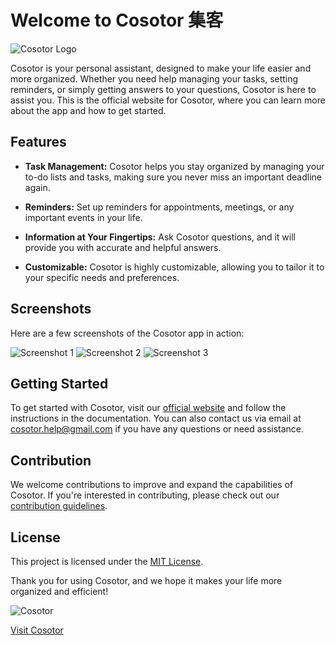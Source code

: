 
# Welcome to Cosotor 集客

![Cosotor Logo](https://cosotor.github.io/assets/images/logo.png)

Cosotor is your personal assistant, designed to make your life easier and more organized. Whether you need help managing your tasks, setting reminders, or simply getting answers to your questions, Cosotor is here to assist you. This is the official website for Cosotor, where you can learn more about the app and how to get started.

## Features

- **Task Management:** Cosotor helps you stay organized by managing your to-do lists and tasks, making sure you never miss an important deadline again.

- **Reminders:** Set up reminders for appointments, meetings, or any important events in your life.

- **Information at Your Fingertips:** Ask Cosotor questions, and it will provide you with accurate and helpful answers.

- **Customizable:** Cosotor is highly customizable, allowing you to tailor it to your specific needs and preferences.

## Screenshots

Here are a few screenshots of the Cosotor app in action:

![Screenshot 1](https://cosotor.github.io/assets/images/0-main-zh.png)
![Screenshot 2](https://cosotor.github.io/assets/images/1-buy-zh.png)
![Screenshot 3](https://cosotor.github.io/assets/images/2-com.png.png)

## Getting Started

To get started with Cosotor, visit our [official website](https://cosotor.github.io) and follow the instructions in the documentation. You can also contact us via email at [cosotor.help@gmail.com](mailto:cosotor.help@gmail.com) if you have any questions or need assistance.

## Contribution

We welcome contributions to improve and expand the capabilities of Cosotor. If you're interested in contributing, please check out our [contribution guidelines](CONTRIBUTING.md).

## License

This project is licensed under the [MIT License](LICENSE).

Thank you for using Cosotor, and we hope it makes your life more organized and efficient!

![Cosotor](https://cosotor.github.io/assets/images/cosotor-logo.png)

[Visit Cosotor](https://cosotor.github.io)
